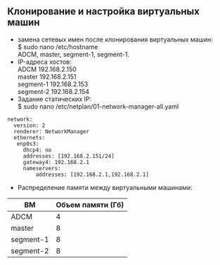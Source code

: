 ## Клонирование и настройка виртуальных машин ##

- замена сетевых имен после клонирования виртуальных машин:  
  $ sudo nano /etc/hostname  
  ADCM, master, segment-1, segment-1.   
- IP-адреса хостов:   
   ADCM      192.168.2.150   
   master    192.168.2.151   
   segment-1 192.168.2.153   
   segment-2 192.168.2.154   
- Задание статических IP:   
  $ sudo nano /etc/netplan/01-network-manager-all.yaml
```   
network:   
  version: 2   
  renderer: NetworkManager   
  ethernets:   
   enp0s3:   
     dhcp4: no   
     addresses: [192.168.2.151/24]   
     gateway4: 192.168.2.1   
     nameservers:   
         addresses: [192.168.2.1,192.168.2.1]   
```
- Распределение памяти между виртуальными машинами:
    
|ВМ|Объем памяти (Гб)|   
|---------|-------------|   
|ADCM|4|   
|master|8|   
|segment-1|8|   
|segment-2|8|   
   
